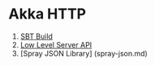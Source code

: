 
# Akka HTTP

1. [SBT Build](build.md)
2. [Low Level Server API](low-level-server-api.md)
3. [Spray JSON Library] (spray-json.md)


